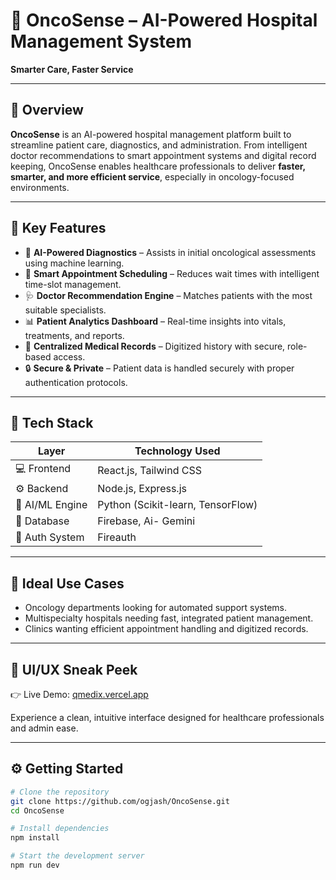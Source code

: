 # 🧠 OncoSense – AI-Powered Hospital Management System  
**Smarter Care, Faster Service**

---

## 🚀 Overview

**OncoSense** is an AI-powered hospital management platform built to streamline patient care, diagnostics, and administration. From intelligent doctor recommendations to smart appointment systems and digital record keeping, OncoSense enables healthcare professionals to deliver **faster, smarter, and more efficient service**, especially in oncology-focused environments.

---

## 🎯 Key Features

- 🤖 **AI-Powered Diagnostics** – Assists in initial oncological assessments using machine learning.
- 📅 **Smart Appointment Scheduling** – Reduces wait times with intelligent time-slot management.
- 🩺 **Doctor Recommendation Engine** – Matches patients with the most suitable specialists.
- 📊 **Patient Analytics Dashboard** – Real-time insights into vitals, treatments, and reports.
- 📝 **Centralized Medical Records** – Digitized history with secure, role-based access.
- 🔒 **Secure & Private** – Patient data is handled securely with proper authentication protocols.

---

## 🧱 Tech Stack

| Layer            | Technology Used                      |
|------------------|---------------------------------------|
| 💻 Frontend      | React.js, Tailwind CSS                |
| ⚙️ Backend       | Node.js, Express.js                   |
| 🧠 AI/ML Engine  | Python (Scikit-learn, TensorFlow)     |
| 💾 Database      | Firebase, Ai- Gemini                            |
| 🔐 Auth System   | Fireauth                      |

---

## 🏥 Ideal Use Cases

- Oncology departments looking for automated support systems.
- Multispecialty hospitals needing fast, integrated patient management.
- Clinics wanting efficient appointment handling and digitized records.

---

## 📸 UI/UX Sneak Peek

👉 Live Demo: [qmedix.vercel.app](https://qmedix.vercel.app/)

Experience a clean, intuitive interface designed for healthcare professionals and admin ease.

---

## ⚙️ Getting Started

```bash
# Clone the repository
git clone https://github.com/ogjash/OncoSense.git
cd OncoSense

# Install dependencies
npm install

# Start the development server
npm run dev
